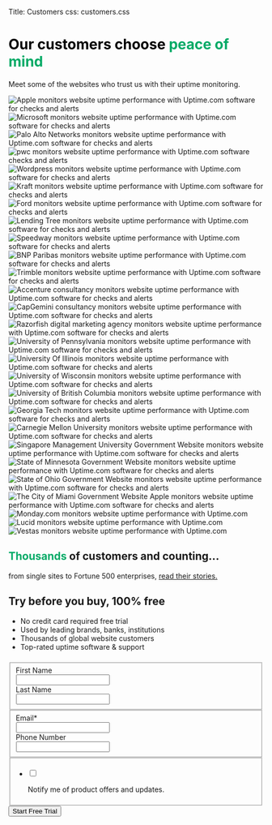 Title: Customers
css: customers.css

<div class="container-fluid body-container">
  <div class="row-fluid-wrapper">
    <div class="row-fluid">
      <div class="span12 widget-span widget-type-cell " style="" data-widget-type="cell" data-x="0" data-w="12">
        <div class="row-fluid-wrapper row-depth-1 row-number-1 dnd_area-row-0-vertical-alignment dnd-section dnd_area-row-0-padding">
          <div class="row-fluid ">
            <div class="span12 widget-span widget-type-cell cell_16310722971862-vertical-alignment dnd-column" style="" data-widget-type="cell" data-x="0" data-w="12">
              <div class="row-fluid-wrapper row-depth-1 row-number-2 dnd-row">
                <div class="row-fluid ">
                  <div class="span12 widget-span widget-type-custom_widget dnd-module" style="" data-widget-type="custom_widget" data-x="0" data-w="12">
                    <div id="hs_cos_wrapper_widget_1631094925519" class="hs_cos_wrapper hs_cos_wrapper_widget hs_cos_wrapper_type_module" style="" data-hs-cos-general-type="widget" data-hs-cos-type="module">
                      <div id="" class="atmc-content atmc-content-01 text-center   -mt-5">
                        <div class="atmc-intro fadeInBottom" data-sr-id="4" style="visibility: visible; opacity: 1; transform: matrix3d(1, 0, 0, 0, 0, 1, 0, 0, 0, 0, 1, 0, 0, 0, 0, 1); transition: opacity 0.5s cubic-bezier(0.5, 0, 0, 1) 0s, transform 0.5s cubic-bezier(0.5, 0, 0, 1) 0s;">
                          <h1 style="color: #000000;">Our customers choose <span style="color: #00aa66;">peace of mind</span></h1>
                          <p>Meet some of the websites who trust us with their uptime monitoring.</p>
                        </div>
                      </div>
                    </div>
                  </div>
                  <!--end widget-span -->
                </div>
                <!--end row-->
              </div>
              <!--end row-wrapper -->
            </div>
            <!--end widget-span -->
          </div>
          <!--end row-->
        </div>
        <!--end row-wrapper -->
        <div class="row-fluid-wrapper row-depth-1 row-number-3 dnd_area-row-1-padding dnd_area-row-1-vertical-alignment dnd-section">
          <div class="row-fluid ">
            <div class="span12 widget-span widget-type-cell cell_16317315348664-vertical-alignment dnd-column" style="" data-widget-type="cell" data-x="0" data-w="12">
              <div class="row-fluid-wrapper row-depth-1 row-number-4 dnd-row">
                <div class="row-fluid ">
                  <div class="span12 widget-span widget-type-custom_widget dnd-module" style="" data-widget-type="custom_widget" data-x="0" data-w="12">
                    <div id="hs_cos_wrapper_module_163173153486714" class="hs_cos_wrapper hs_cos_wrapper_widget hs_cos_wrapper_type_module" style="" data-hs-cos-general-type="widget" data-hs-cos-type="module">
                      <div id="" class="atmc-content atmc-content-01 text-center   -mt-5">
                      </div>
                    </div>
                  </div>
                  <!--end widget-span -->
                </div>
                <!--end row-->
              </div>
              <!--end row-wrapper -->
              <div class="row-fluid-wrapper row-depth-1 row-number-5 cell_16317315348664-row-1-vertical-alignment dnd-row">
                <div class="row-fluid ">
                  <div class="span4 widget-span widget-type-cell cell_1634669283370-vertical-alignment dnd-column" style="" data-widget-type="cell" data-x="0" data-w="4">
                    <div class="row-fluid-wrapper row-depth-1 row-number-6 dnd-row">
                      <div class="row-fluid ">
                        <div class="span12 widget-span widget-type-custom_widget dnd-module module_16345840378424-flexbox-positioning" style="" data-widget-type="custom_widget" data-x="0" data-w="12">
                          <div id="hs_cos_wrapper_module_16345840378424" class="hs_cos_wrapper hs_cos_wrapper_widget hs_cos_wrapper_type_module widget-type-linked_image" style="" data-hs-cos-general-type="widget" data-hs-cos-type="module">
                            <span id="hs_cos_wrapper_module_16345840378424_" class="hs_cos_wrapper hs_cos_wrapper_widget hs_cos_wrapper_type_linked_image" style="" data-hs-cos-general-type="widget" data-hs-cos-type="linked_image"><img src="{static}/images/Apple_trusts_Uptime.com_website_performance_monitoring.png" class="hs-image-widget " style="max-width: 100%; height: auto;" alt="Apple monitors website uptime performance with Uptime.com software for checks and alerts" title="Apple monitors website uptime performance with Uptime.com software for checks and alerts" loading="lazy"></span>
                          </div>
                        </div>
                        <!--end widget-span -->
                      </div>
                      <!--end row-->
                    </div>
                    <!--end row-wrapper -->
                  </div>
                  <!--end widget-span -->
                  <div class="span4 widget-span widget-type-cell cell_1634669301465-vertical-alignment dnd-column" style="" data-widget-type="cell" data-x="4" data-w="4">
                    <div class="row-fluid-wrapper row-depth-1 row-number-7 dnd-row">
                      <div class="row-fluid ">
                        <div class="span12 widget-span widget-type-custom_widget module_16345840574616-flexbox-positioning dnd-module" style="" data-widget-type="custom_widget" data-x="0" data-w="12">
                          <div id="hs_cos_wrapper_module_16345840574616" class="hs_cos_wrapper hs_cos_wrapper_widget hs_cos_wrapper_type_module widget-type-linked_image" style="" data-hs-cos-general-type="widget" data-hs-cos-type="module">
                            <span id="hs_cos_wrapper_module_16345840574616_" class="hs_cos_wrapper hs_cos_wrapper_widget hs_cos_wrapper_type_linked_image" style="" data-hs-cos-general-type="widget" data-hs-cos-type="linked_image"><img src="{static}/images/Microsoft_trusts_Uptime.com_website_performance_monitoring.png" class="hs-image-widget " style="max-width: 100%; height: auto;" alt="Microsoft monitors website uptime performance with Uptime.com software for checks and alerts" title="Microsoft monitors website uptime performance with Uptime.com software for checks and alerts" loading="lazy"></span>
                          </div>
                        </div>
                        <!--end widget-span -->
                      </div>
                      <!--end row-->
                    </div>
                    <!--end row-wrapper -->
                  </div>
                  <!--end widget-span -->
                  <div class="span4 widget-span widget-type-cell cell_1634669348704-vertical-alignment dnd-column" style="" data-widget-type="cell" data-x="8" data-w="4">
                    <div class="row-fluid-wrapper row-depth-1 row-number-8 dnd-row">
                      <div class="row-fluid ">
                        <div class="span12 widget-span widget-type-custom_widget dnd-module module_16345841117773-flexbox-positioning" style="" data-widget-type="custom_widget" data-x="0" data-w="12">
                          <div id="hs_cos_wrapper_module_16345841117773" class="hs_cos_wrapper hs_cos_wrapper_widget hs_cos_wrapper_type_module widget-type-linked_image" style="" data-hs-cos-general-type="widget" data-hs-cos-type="module">
                            <span id="hs_cos_wrapper_module_16345841117773_" class="hs_cos_wrapper hs_cos_wrapper_widget hs_cos_wrapper_type_linked_image" style="" data-hs-cos-general-type="widget" data-hs-cos-type="linked_image"><img src="{static}/images/Palo_Alto_Networks_trusts_Uptime.com_for_website_performance_monitoring.png" class="hs-image-widget " style="max-width: 100%; height: auto;" alt="Palo Alto Networks monitors website uptime performance with Uptime.com software for checks and alerts" title="Palo Alto Networks monitors website uptime performance with Uptime.com software for checks and alerts" loading="lazy"></span>
                          </div>
                        </div>
                        <!--end widget-span -->
                      </div>
                      <!--end row-->
                    </div>
                    <!--end row-wrapper -->
                  </div>
                  <!--end widget-span -->
                </div>
                <!--end row-->
              </div>
              <!--end row-wrapper -->
              <div class="row-fluid-wrapper row-depth-1 row-number-9 cell_16317315348664-row-2-vertical-alignment dnd-row">
                <div class="row-fluid ">
                  <div class="span4 widget-span widget-type-cell dnd-column cell_1634669383133-vertical-alignment" style="" data-widget-type="cell" data-x="0" data-w="4">
                    <div class="row-fluid-wrapper row-depth-1 row-number-10 dnd-row">
                      <div class="row-fluid ">
                        <div class="span12 widget-span widget-type-custom_widget module_1634584111777-flexbox-positioning dnd-module" style="" data-widget-type="custom_widget" data-x="0" data-w="12">
                          <div id="hs_cos_wrapper_module_1634584111777" class="hs_cos_wrapper hs_cos_wrapper_widget hs_cos_wrapper_type_module widget-type-linked_image" style="" data-hs-cos-general-type="widget" data-hs-cos-type="module">
                            <span id="hs_cos_wrapper_module_1634584111777_" class="hs_cos_wrapper hs_cos_wrapper_widget hs_cos_wrapper_type_linked_image" style="" data-hs-cos-general-type="widget" data-hs-cos-type="linked_image"><img src="{static}/images/pwc_monitors_website_uptime_performance_Uptime.com_software_checks_alerts.png" class="hs-image-widget " style="max-width: 100%; height: auto;" alt="pwc monitors website uptime performance with Uptime.com software checks and alerts" title="pwc monitors website uptime performance with Uptime.com software checks and alerts" loading="lazy"></span>
                          </div>
                        </div>
                        <!--end widget-span -->
                      </div>
                      <!--end row-->
                    </div>
                    <!--end row-wrapper -->
                  </div>
                  <!--end widget-span -->
                  <div class="span4 widget-span widget-type-cell cell_1634669357620-vertical-alignment dnd-column" style="" data-widget-type="cell" data-x="4" data-w="4">
                    <div class="row-fluid-wrapper row-depth-1 row-number-11 dnd-row">
                      <div class="row-fluid ">
                        <div class="span12 widget-span widget-type-custom_widget widget_1634583805406-flexbox-positioning dnd-module" style="" data-widget-type="custom_widget" data-x="0" data-w="12">
                          <div id="hs_cos_wrapper_widget_1634583805406" class="hs_cos_wrapper hs_cos_wrapper_widget hs_cos_wrapper_type_module widget-type-linked_image" style="" data-hs-cos-general-type="widget" data-hs-cos-type="module">
                            <span id="hs_cos_wrapper_widget_1634583805406_" class="hs_cos_wrapper hs_cos_wrapper_widget hs_cos_wrapper_type_linked_image" style="" data-hs-cos-general-type="widget" data-hs-cos-type="linked_image"><img src="{static}/images/Wordpress_trusts_Uptime.com_for_website_performance_monitoring.png" class="hs-image-widget " style="max-width: 100%; height: auto;" alt="Wordpress monitors website uptime performance with Uptime.com software for checks and alerts" title="Wordpress monitors website uptime performance with Uptime.com software for checks and alerts" loading="lazy"></span>
                          </div>
                        </div>
                        <!--end widget-span -->
                      </div>
                      <!--end row-->
                    </div>
                    <!--end row-wrapper -->
                  </div>
                  <!--end widget-span -->
                  <div class="span4 widget-span widget-type-cell dnd-column cell_1634669403707-vertical-alignment" style="" data-widget-type="cell" data-x="8" data-w="4">
                    <div class="row-fluid-wrapper row-depth-1 row-number-12 dnd-row">
                      <div class="row-fluid ">
                        <div class="span12 widget-span widget-type-custom_widget module_16345840574618-flexbox-positioning dnd-module" style="" data-widget-type="custom_widget" data-x="0" data-w="12">
                          <div id="hs_cos_wrapper_module_16345840574618" class="hs_cos_wrapper hs_cos_wrapper_widget hs_cos_wrapper_type_module widget-type-linked_image" style="" data-hs-cos-general-type="widget" data-hs-cos-type="module">
                            <span id="hs_cos_wrapper_module_16345840574618_" class="hs_cos_wrapper hs_cos_wrapper_widget hs_cos_wrapper_type_linked_image" style="" data-hs-cos-general-type="widget" data-hs-cos-type="linked_image"><img src="{static}/images/Kraft_trusts_Uptime.com_website_performance_monitoring.png" class="hs-image-widget " style="max-width: 100%; height: auto;" alt="Kraft monitors website uptime performance with Uptime.com software for checks and alerts" title="Kraft monitors website uptime performance with Uptime.com software for checks and alerts" loading="lazy"></span>
                          </div>
                        </div>
                        <!--end widget-span -->
                      </div>
                      <!--end row-->
                    </div>
                    <!--end row-wrapper -->
                  </div>
                  <!--end widget-span -->
                </div>
                <!--end row-->
              </div>
              <!--end row-wrapper -->
              <div class="row-fluid-wrapper row-depth-1 row-number-13 cell_16317315348664-row-3-vertical-alignment dnd-row">
                <div class="row-fluid ">
                  <div class="span4 widget-span widget-type-cell cell_1634669409921-vertical-alignment dnd-column" style="" data-widget-type="cell" data-x="0" data-w="4">
                    <div class="row-fluid-wrapper row-depth-1 row-number-14 dnd-row">
                      <div class="row-fluid ">
                        <div class="span12 widget-span widget-type-custom_widget module_16345840880848-flexbox-positioning dnd-module" style="" data-widget-type="custom_widget" data-x="0" data-w="12">
                          <div id="hs_cos_wrapper_module_16345840880848" class="hs_cos_wrapper hs_cos_wrapper_widget hs_cos_wrapper_type_module widget-type-linked_image" style="" data-hs-cos-general-type="widget" data-hs-cos-type="module">
                            <span id="hs_cos_wrapper_module_16345840880848_" class="hs_cos_wrapper hs_cos_wrapper_widget hs_cos_wrapper_type_linked_image" style="" data-hs-cos-general-type="widget" data-hs-cos-type="linked_image"><img src="{static}/images/Ford_trusts_Uptime.com_website_performance_monitoring.png" class="hs-image-widget " style="max-width: 100%; height: auto;" alt="Ford monitors website uptime performance with Uptime.com software for checks and alerts" title="Ford monitors website uptime performance with Uptime.com software for checks and alerts" loading="lazy"></span>
                          </div>
                        </div>
                        <!--end widget-span -->
                      </div>
                      <!--end row-->
                    </div>
                    <!--end row-wrapper -->
                  </div>
                  <!--end widget-span -->
                  <div class="span4 widget-span widget-type-cell cell_1634669406091-vertical-alignment dnd-column" style="" data-widget-type="cell" data-x="4" data-w="4">
                    <div class="row-fluid-wrapper row-depth-1 row-number-15 dnd-row">
                      <div class="row-fluid ">
                        <div class="span12 widget-span widget-type-custom_widget widget_1634583795706-flexbox-positioning dnd-module" style="" data-widget-type="custom_widget" data-x="0" data-w="12">
                          <div id="hs_cos_wrapper_widget_1634583795706" class="hs_cos_wrapper hs_cos_wrapper_widget hs_cos_wrapper_type_module widget-type-linked_image" style="" data-hs-cos-general-type="widget" data-hs-cos-type="module">
                            <span id="hs_cos_wrapper_widget_1634583795706_" class="hs_cos_wrapper hs_cos_wrapper_widget hs_cos_wrapper_type_linked_image" style="" data-hs-cos-general-type="widget" data-hs-cos-type="linked_image"><img src="{static}/images/Lending_Tree_trusts_Uptime.com_website_performance_monitoring.png" class="hs-image-widget " style="max-width: 100%; height: auto;" alt="Lending Tree monitors website uptime performance with Uptime.com software for checks and alerts" title="Lending Tree monitors website uptime performance with Uptime.com software for checks and alerts" loading="lazy"></span>
                          </div>
                        </div>
                        <!--end widget-span -->
                      </div>
                      <!--end row-->
                    </div>
                    <!--end row-wrapper -->
                  </div>
                  <!--end widget-span -->
                  <div class="span4 widget-span widget-type-cell cell_1634669443003-vertical-alignment dnd-column" style="" data-widget-type="cell" data-x="8" data-w="4">
                    <div class="row-fluid-wrapper row-depth-1 row-number-16 dnd-row">
                      <div class="row-fluid ">
                        <div class="span12 widget-span widget-type-custom_widget module_16345841163876-flexbox-positioning dnd-module" style="" data-widget-type="custom_widget" data-x="0" data-w="12">
                          <div id="hs_cos_wrapper_module_16345841163876" class="hs_cos_wrapper hs_cos_wrapper_widget hs_cos_wrapper_type_module widget-type-linked_image" style="" data-hs-cos-general-type="widget" data-hs-cos-type="module">
                            <span id="hs_cos_wrapper_module_16345841163876_" class="hs_cos_wrapper hs_cos_wrapper_widget hs_cos_wrapper_type_linked_image" style="" data-hs-cos-general-type="widget" data-hs-cos-type="linked_image"><img src="{static}/images/Speedway_trusts_Uptime.com_website_performance_monitoring.png" class="hs-image-widget " style="max-width: 100%; height: auto;" alt="Speedway monitors website uptime performance with Uptime.com software for checks and alerts" title="Speedway monitors website uptime performance with Uptime.com software for checks and alerts" loading="lazy"></span>
                          </div>
                        </div>
                        <!--end widget-span -->
                      </div>
                      <!--end row-->
                    </div>
                    <!--end row-wrapper -->
                  </div>
                  <!--end widget-span -->
                </div>
                <!--end row-->
              </div>
              <!--end row-wrapper -->
              <div class="row-fluid-wrapper row-depth-1 row-number-17 cell_16317315348664-row-4-vertical-alignment dnd-row">
                <div class="row-fluid ">
                  <div class="span4 widget-span widget-type-cell cell_1634669458001-vertical-alignment dnd-column" style="" data-widget-type="cell" data-x="0" data-w="4">
                    <div class="row-fluid-wrapper row-depth-1 row-number-18 dnd-row">
                      <div class="row-fluid ">
                        <div class="span12 widget-span widget-type-custom_widget module_163458408808410-flexbox-positioning dnd-module" style="" data-widget-type="custom_widget" data-x="0" data-w="12">
                          <div id="hs_cos_wrapper_module_163458408808410" class="hs_cos_wrapper hs_cos_wrapper_widget hs_cos_wrapper_type_module widget-type-linked_image" style="" data-hs-cos-general-type="widget" data-hs-cos-type="module">
                            <span id="hs_cos_wrapper_module_163458408808410_" class="hs_cos_wrapper hs_cos_wrapper_widget hs_cos_wrapper_type_linked_image" style="" data-hs-cos-general-type="widget" data-hs-cos-type="linked_image"><img src="{static}/images/BNP_trusts_Uptime.com_website_performance_monitoring.png" class="hs-image-widget " style="max-width: 100%; height: auto;" alt="BNP Paribas monitors website uptime performance with Uptime.com software for checks and alerts" title="BNP Paribas monitors website uptime performance with Uptime.com software for checks and alerts" loading="lazy"></span>
                          </div>
                        </div>
                        <!--end widget-span -->
                      </div>
                      <!--end row-->
                    </div>
                    <!--end row-wrapper -->
                  </div>
                  <!--end widget-span -->
                  <div class="span4 widget-span widget-type-cell dnd-column cell_1634669470841-vertical-alignment" style="" data-widget-type="cell" data-x="4" data-w="4">
                    <div class="row-fluid-wrapper row-depth-1 row-number-19 dnd-row">
                      <div class="row-fluid ">
                        <div class="span12 widget-span widget-type-custom_widget module_163458411638710-flexbox-positioning dnd-module" style="" data-widget-type="custom_widget" data-x="0" data-w="12">
                          <div id="hs_cos_wrapper_module_163458411638710" class="hs_cos_wrapper hs_cos_wrapper_widget hs_cos_wrapper_type_module widget-type-linked_image" style="" data-hs-cos-general-type="widget" data-hs-cos-type="module">
                            <span id="hs_cos_wrapper_module_163458411638710_" class="hs_cos_wrapper hs_cos_wrapper_widget hs_cos_wrapper_type_linked_image" style="" data-hs-cos-general-type="widget" data-hs-cos-type="linked_image"><img src="{static}/images/Trimble_trusts_Uptime.webp" class="hs-image-widget " style="max-width: 100%; height: auto;" alt="Trimble monitors website uptime performance with Uptime.com software for checks and alerts" title="Trimble monitors website uptime performance with Uptime.com software for checks and alerts" loading="lazy"></span>
                          </div>
                        </div>
                        <!--end widget-span -->
                      </div>
                      <!--end row-->
                    </div>
                    <!--end row-wrapper -->
                  </div>
                  <!--end widget-span -->
                  <div class="span4 widget-span widget-type-cell cell_1634669484578-vertical-alignment dnd-column" style="" data-widget-type="cell" data-x="8" data-w="4">
                    <div class="row-fluid-wrapper row-depth-1 row-number-20 dnd-row">
                      <div class="row-fluid ">
                        <div class="span12 widget-span widget-type-custom_widget dnd-module widget_1634583801488-flexbox-positioning" style="" data-widget-type="custom_widget" data-x="0" data-w="12">
                          <div id="hs_cos_wrapper_widget_1634583801488" class="hs_cos_wrapper hs_cos_wrapper_widget hs_cos_wrapper_type_module widget-type-linked_image" style="" data-hs-cos-general-type="widget" data-hs-cos-type="module">
                            <span id="hs_cos_wrapper_widget_1634583801488_" class="hs_cos_wrapper hs_cos_wrapper_widget hs_cos_wrapper_type_linked_image" style="" data-hs-cos-general-type="widget" data-hs-cos-type="linked_image"><img src="{static}/images/Accenture_trusts_Uptime.com_website_performance_monitoring.png" class="hs-image-widget " style="max-width: 100%; height: auto;" alt="Accenture consultancy monitors website uptime performance with Uptime.com software for checks and alerts" title="Accenture consultancy monitors website uptime performance with Uptime.com software for checks and alerts" loading="lazy"></span>
                          </div>
                        </div>
                        <!--end widget-span -->
                      </div>
                      <!--end row-->
                    </div>
                    <!--end row-wrapper -->
                  </div>
                  <!--end widget-span -->
                </div>
                <!--end row-->
              </div>
              <!--end row-wrapper -->
              <div class="row-fluid-wrapper row-depth-1 row-number-21 cell_16317315348664-row-5-vertical-alignment dnd-row">
                <div class="row-fluid ">
                  <div class="span4 widget-span widget-type-cell cell_1634669332421-vertical-alignment dnd-column" style="" data-widget-type="cell" data-x="0" data-w="4">
                    <div class="row-fluid-wrapper row-depth-1 row-number-22 dnd-row">
                      <div class="row-fluid ">
                        <div class="span12 widget-span widget-type-custom_widget module_163458405746110-flexbox-positioning dnd-module" style="" data-widget-type="custom_widget" data-x="0" data-w="12">
                          <div id="hs_cos_wrapper_module_163458405746110" class="hs_cos_wrapper hs_cos_wrapper_widget hs_cos_wrapper_type_module widget-type-linked_image" style="" data-hs-cos-general-type="widget" data-hs-cos-type="module">
                            <span id="hs_cos_wrapper_module_163458405746110_" class="hs_cos_wrapper hs_cos_wrapper_widget hs_cos_wrapper_type_linked_image" style="" data-hs-cos-general-type="widget" data-hs-cos-type="linked_image"><img src="{static}/images/CapGemini_trusts_Uptime.com_website_performance_monitoring.png" class="hs-image-widget " style="max-width: 100%; height: auto;" alt="CapGemini consultancy monitors website uptime performance with Uptime.com software for checks and alerts" title="CapGemini consultancy monitors website uptime performance with Uptime.com software for checks and alerts" loading="lazy"></span>
                          </div>
                        </div>
                        <!--end widget-span -->
                      </div>
                      <!--end row-->
                    </div>
                    <!--end row-wrapper -->
                  </div>
                  <!--end widget-span -->
                  <div class="span4 widget-span widget-type-cell cell_1634669497194-vertical-alignment dnd-column" style="" data-widget-type="cell" data-x="4" data-w="4">
                    <div class="row-fluid-wrapper row-depth-1 row-number-23 dnd-row">
                      <div class="row-fluid ">
                        <div class="span12 widget-span widget-type-custom_widget module_16345841117775-flexbox-positioning dnd-module" style="" data-widget-type="custom_widget" data-x="0" data-w="12">
                          <div id="hs_cos_wrapper_module_16345841117775" class="hs_cos_wrapper hs_cos_wrapper_widget hs_cos_wrapper_type_module widget-type-linked_image" style="" data-hs-cos-general-type="widget" data-hs-cos-type="module">
                            <span id="hs_cos_wrapper_module_16345841117775_" class="hs_cos_wrapper hs_cos_wrapper_widget hs_cos_wrapper_type_linked_image" style="" data-hs-cos-general-type="widget" data-hs-cos-type="linked_image"><img src="{static}/images/Razorfish_trusts_Uptime.com_website_performance_monitoring.png" class="hs-image-widget " style="max-width: 100%; height: auto;" alt="Razorfish digital marketing agency monitors website uptime performance with Uptime.com software for checks and alerts" title="Razorfish digital marketing agency monitors website uptime performance with Uptime.com software for checks and alerts" loading="lazy"></span>
                          </div>
                        </div>
                        <!--end widget-span -->
                      </div>
                      <!--end row-->
                    </div>
                    <!--end row-wrapper -->
                  </div>
                  <!--end widget-span -->
                  <div class="span4 widget-span widget-type-cell cell_1634669506660-vertical-alignment dnd-column" style="" data-widget-type="cell" data-x="8" data-w="4">
                    <div class="row-fluid-wrapper row-depth-1 row-number-24 dnd-row">
                      <div class="row-fluid ">
                        <div class="span12 widget-span widget-type-custom_widget module_16345840378422-flexbox-positioning dnd-module" style="" data-widget-type="custom_widget" data-x="0" data-w="12">
                          <div id="hs_cos_wrapper_module_16345840378422" class="hs_cos_wrapper hs_cos_wrapper_widget hs_cos_wrapper_type_module widget-type-linked_image" style="" data-hs-cos-general-type="widget" data-hs-cos-type="module">
                            <span id="hs_cos_wrapper_module_16345840378422_" class="hs_cos_wrapper hs_cos_wrapper_widget hs_cos_wrapper_type_linked_image" style="" data-hs-cos-general-type="widget" data-hs-cos-type="linked_image"><img src="{static}/images/University_of_Pennsylvania_trusts_Uptime.com_website_performance_monitoring.png" class="hs-image-widget " style="max-width: 100%; height: auto;" alt="University of Pennsylvania monitors website uptime performance with Uptime.com software for checks and alerts" title="University of Pennsylvania monitors website uptime performance with Uptime.com software for checks and alerts" loading="lazy"></span>
                          </div>
                        </div>
                        <!--end widget-span -->
                      </div>
                      <!--end row-->
                    </div>
                    <!--end row-wrapper -->
                  </div>
                  <!--end widget-span -->
                </div>
                <!--end row-->
              </div>
              <!--end row-wrapper -->
              <div class="row-fluid-wrapper row-depth-1 row-number-25 cell_16317315348664-row-6-vertical-alignment dnd-row">
                <div class="row-fluid ">
                  <div class="span4 widget-span widget-type-cell cell_1644613924566-vertical-alignment dnd-column" style="" data-widget-type="cell" data-x="0" data-w="4">
                    <div class="row-fluid-wrapper row-depth-1 row-number-26 dnd-row">
                      <div class="row-fluid ">
                        <div class="span12 widget-span widget-type-custom_widget module_1644613924567-flexbox-positioning dnd-module" style="" data-widget-type="custom_widget" data-x="0" data-w="12">
                          <div id="hs_cos_wrapper_module_1644613924567" class="hs_cos_wrapper hs_cos_wrapper_widget hs_cos_wrapper_type_module widget-type-linked_image" style="" data-hs-cos-general-type="widget" data-hs-cos-type="module">
                            <span id="hs_cos_wrapper_module_1644613924567_" class="hs_cos_wrapper hs_cos_wrapper_widget hs_cos_wrapper_type_linked_image" style="" data-hs-cos-general-type="widget" data-hs-cos-type="linked_image"><img src="{static}/images/University_Of_Illinois_trusts_Uptime.com_website_performance_monitoring.png" class="hs-image-widget " style="max-width: 100%; height: auto;" alt="University Of Illinois monitors website uptime performance with Uptime.com software for checks and alerts" title="University Of Illinois monitors website uptime performance with Uptime.com software for checks and alerts" loading="lazy"></span>
                          </div>
                        </div>
                        <!--end widget-span -->
                      </div>
                      <!--end row-->
                    </div>
                    <!--end row-wrapper -->
                  </div>
                  <!--end widget-span -->
                  <div class="span4 widget-span widget-type-cell cell_16345841163873-vertical-alignment dnd-column" style="" data-widget-type="cell" data-x="4" data-w="4">
                    <div class="row-fluid-wrapper row-depth-1 row-number-27 dnd-row">
                      <div class="row-fluid ">
                        <div class="span12 widget-span widget-type-custom_widget module_16345841163878-flexbox-positioning dnd-module" style="" data-widget-type="custom_widget" data-x="0" data-w="12">
                          <div id="hs_cos_wrapper_module_16345841163878" class="hs_cos_wrapper hs_cos_wrapper_widget hs_cos_wrapper_type_module widget-type-linked_image" style="" data-hs-cos-general-type="widget" data-hs-cos-type="module">
                            <span id="hs_cos_wrapper_module_16345841163878_" class="hs_cos_wrapper hs_cos_wrapper_widget hs_cos_wrapper_type_linked_image" style="" data-hs-cos-general-type="widget" data-hs-cos-type="linked_image"><img src="{static}/images/University_of_Wisconsin-Madison_trusts_Uptime.com_website_performance_monitoring.png" class="hs-image-widget " style="max-width: 100%; height: auto;" alt="University of Wisconsin monitors website uptime performance with Uptime.com software for checks and alerts" title="University of Wisconsin monitors website uptime performance with Uptime.com software for checks and alerts" loading="lazy"></span>
                          </div>
                        </div>
                        <!--end widget-span -->
                      </div>
                      <!--end row-->
                    </div>
                    <!--end row-wrapper -->
                  </div>
                  <!--end widget-span -->
                  <div class="span4 widget-span widget-type-cell cell_1634669508985-vertical-alignment dnd-column" style="" data-widget-type="cell" data-x="8" data-w="4">
                    <div class="row-fluid-wrapper row-depth-1 row-number-28 dnd-row">
                      <div class="row-fluid ">
                        <div class="span12 widget-span widget-type-custom_widget module_16345840880846-flexbox-positioning dnd-module" style="" data-widget-type="custom_widget" data-x="0" data-w="12">
                          <div id="hs_cos_wrapper_module_16345840880846" class="hs_cos_wrapper hs_cos_wrapper_widget hs_cos_wrapper_type_module widget-type-linked_image" style="" data-hs-cos-general-type="widget" data-hs-cos-type="module">
                            <span id="hs_cos_wrapper_module_16345840880846_" class="hs_cos_wrapper hs_cos_wrapper_widget hs_cos_wrapper_type_linked_image" style="" data-hs-cos-general-type="widget" data-hs-cos-type="linked_image"><img src="{static}/images/University_of_British_Columbia_trusts_Uptime.com_website_performance_monitoring.png" class="hs-image-widget " style="max-width: 100%; height: auto;" alt="University of British Columbia monitors website uptime performance with Uptime.com software for checks and alerts" title="University of British Columbia monitors website uptime performance with Uptime.com software for checks and alerts" loading="lazy"></span>
                          </div>
                        </div>
                        <!--end widget-span -->
                      </div>
                      <!--end row-->
                    </div>
                    <!--end row-wrapper -->
                  </div>
                  <!--end widget-span -->
                </div>
                <!--end row-->
              </div>
              <!--end row-wrapper -->
              <div class="row-fluid-wrapper row-depth-1 row-number-29 dnd-row">
                <div class="row-fluid ">
                  <div class="span4 widget-span widget-type-cell dnd-column" style="" data-widget-type="cell" data-x="0" data-w="4">
                    <div class="row-fluid-wrapper row-depth-1 row-number-30 dnd-row">
                      <div class="row-fluid ">
                        <div class="span12 widget-span widget-type-custom_widget dnd-module module_16345840378416-flexbox-positioning" style="" data-widget-type="custom_widget" data-x="0" data-w="12">
                          <div id="hs_cos_wrapper_module_16345840378416" class="hs_cos_wrapper hs_cos_wrapper_widget hs_cos_wrapper_type_module widget-type-linked_image" style="" data-hs-cos-general-type="widget" data-hs-cos-type="module">
                            <span id="hs_cos_wrapper_module_16345840378416_" class="hs_cos_wrapper hs_cos_wrapper_widget hs_cos_wrapper_type_linked_image" style="" data-hs-cos-general-type="widget" data-hs-cos-type="linked_image"><img src="{static}/images/Georgia_Tech_trusts_Uptime.com_website_performance_monitoring.png" class="hs-image-widget " style="max-width: 100%; height: auto;" alt="Georgia Tech monitors website uptime performance with Uptime.com software for checks and alerts" title="Georgia Tech monitors website uptime performance with Uptime.com software for checks and alerts" loading="lazy"></span>
                          </div>
                        </div>
                        <!--end widget-span -->
                      </div>
                      <!--end row-->
                    </div>
                    <!--end row-wrapper -->
                  </div>
                  <!--end widget-span -->
                  <div class="span4 widget-span widget-type-cell dnd-column" style="" data-widget-type="cell" data-x="4" data-w="4">
                    <div class="row-fluid-wrapper row-depth-1 row-number-31 dnd-row">
                      <div class="row-fluid ">
                        <div class="span12 widget-span widget-type-custom_widget module_1644616324643-flexbox-positioning dnd-module" style="" data-widget-type="custom_widget" data-x="0" data-w="12">
                          <div id="hs_cos_wrapper_module_1644616324643" class="hs_cos_wrapper hs_cos_wrapper_widget hs_cos_wrapper_type_module widget-type-linked_image" style="" data-hs-cos-general-type="widget" data-hs-cos-type="module">
                            <span id="hs_cos_wrapper_module_1644616324643_" class="hs_cos_wrapper hs_cos_wrapper_widget hs_cos_wrapper_type_linked_image" style="" data-hs-cos-general-type="widget" data-hs-cos-type="linked_image"><img src="{static}/images/Carnegie_Mellon_University_trusts_Uptime.com_for_website_performance_monitoring.png" class="hs-image-widget " style="max-width: 100%; height: auto;" alt="Carnegie Mellon University monitors website uptime performance with Uptime.com software for checks and alerts" title="Carnegie Mellon University monitors website uptime performance with Uptime.com software for checks and alerts" loading="lazy"></span>
                          </div>
                        </div>
                        <!--end widget-span -->
                      </div>
                      <!--end row-->
                    </div>
                    <!--end row-wrapper -->
                  </div>
                  <!--end widget-span -->
                  <div class="span4 widget-span widget-type-cell dnd-column" style="" data-widget-type="cell" data-x="8" data-w="4">
                    <div class="row-fluid-wrapper row-depth-1 row-number-32 dnd-row">
                      <div class="row-fluid ">
                        <div class="span12 widget-span widget-type-custom_widget module_1644616328930-flexbox-positioning dnd-module" style="" data-widget-type="custom_widget" data-x="0" data-w="12">
                          <div id="hs_cos_wrapper_module_1644616328930" class="hs_cos_wrapper hs_cos_wrapper_widget hs_cos_wrapper_type_module widget-type-linked_image" style="" data-hs-cos-general-type="widget" data-hs-cos-type="module">
                            <span id="hs_cos_wrapper_module_1644616328930_" class="hs_cos_wrapper hs_cos_wrapper_widget hs_cos_wrapper_type_linked_image" style="" data-hs-cos-general-type="widget" data-hs-cos-type="linked_image"><img src="{static}/images/Singapore_Management_University_trusts_Uptime.com_website_performance_monitoring.png" class="hs-image-widget " style="max-width: 100%; height: auto;" alt="Singapore Management University Government Website monitors website uptime performance with Uptime.com software for checks and alerts" title="Singapore Management University Government Website monitors website uptime performance with Uptime.com software for checks and alerts" loading="lazy"></span>
                          </div>
                        </div>
                        <!--end widget-span -->
                      </div>
                      <!--end row-->
                    </div>
                    <!--end row-wrapper -->
                  </div>
                  <!--end widget-span -->
                </div>
                <!--end row-->
              </div>
              <!--end row-wrapper -->
              <div class="row-fluid-wrapper row-depth-1 row-number-33 dnd-row">
                <div class="row-fluid ">
                  <div class="span4 widget-span widget-type-cell dnd-column" style="" data-widget-type="cell" data-x="0" data-w="4">
                    <div class="row-fluid-wrapper row-depth-1 row-number-34 dnd-row">
                      <div class="row-fluid ">
                        <div class="span12 widget-span widget-type-custom_widget module_1644613932524-flexbox-positioning dnd-module" style="" data-widget-type="custom_widget" data-x="0" data-w="12">
                          <div id="hs_cos_wrapper_module_1644613932524" class="hs_cos_wrapper hs_cos_wrapper_widget hs_cos_wrapper_type_module widget-type-linked_image" style="" data-hs-cos-general-type="widget" data-hs-cos-type="module">
                            <span id="hs_cos_wrapper_module_1644613932524_" class="hs_cos_wrapper hs_cos_wrapper_widget hs_cos_wrapper_type_linked_image" style="" data-hs-cos-general-type="widget" data-hs-cos-type="linked_image"><img src="{static}/images/State_Minnesota_trusts_Uptime.com_website_performance_monitoring.png" class="hs-image-widget " style="max-width: 100%; height: auto;" alt="State of Minnesota Government Website monitors website uptime performance with Uptime.com software for checks and alerts" title="State of Minnesota Government Website monitors website uptime performance with Uptime.com software for checks and alerts" loading="lazy"></span>
                          </div>
                        </div>
                        <!--end widget-span -->
                      </div>
                      <!--end row-->
                    </div>
                    <!--end row-wrapper -->
                  </div>
                  <!--end widget-span -->
                  <div class="span4 widget-span widget-type-cell dnd-column" style="" data-widget-type="cell" data-x="4" data-w="4">
                    <div class="row-fluid-wrapper row-depth-1 row-number-35 dnd-row">
                      <div class="row-fluid ">
                        <div class="span12 widget-span widget-type-custom_widget module_1644613934274-flexbox-positioning dnd-module" style="" data-widget-type="custom_widget" data-x="0" data-w="12">
                          <div id="hs_cos_wrapper_module_1644613934274" class="hs_cos_wrapper hs_cos_wrapper_widget hs_cos_wrapper_type_module widget-type-linked_image" style="" data-hs-cos-general-type="widget" data-hs-cos-type="module">
                            <span id="hs_cos_wrapper_module_1644613934274_" class="hs_cos_wrapper hs_cos_wrapper_widget hs_cos_wrapper_type_linked_image" style="" data-hs-cos-general-type="widget" data-hs-cos-type="linked_image"><img src="{static}/images/State_of_Ohio_trusts_Uptime.com_for_website_performance_monitoring.png" class="hs-image-widget " style="max-width: 100%; height: auto;" alt="State of Ohio Government Website monitors website uptime performance with Uptime.com software for checks and alerts" title="State of Ohio Government Website monitors website uptime performance with Uptime.com software for checks and alerts" loading="lazy"></span>
                          </div>
                        </div>
                        <!--end widget-span -->
                      </div>
                      <!--end row-->
                    </div>
                    <!--end row-wrapper -->
                  </div>
                  <!--end widget-span -->
                  <div class="span4 widget-span widget-type-cell dnd-column" style="" data-widget-type="cell" data-x="8" data-w="4">
                    <div class="row-fluid-wrapper row-depth-1 row-number-36 dnd-row">
                      <div class="row-fluid ">
                        <div class="span12 widget-span widget-type-custom_widget module_1644614006993-flexbox-positioning dnd-module" style="" data-widget-type="custom_widget" data-x="0" data-w="12">
                          <div id="hs_cos_wrapper_module_1644614006993" class="hs_cos_wrapper hs_cos_wrapper_widget hs_cos_wrapper_type_module widget-type-linked_image" style="" data-hs-cos-general-type="widget" data-hs-cos-type="module">
                            <span id="hs_cos_wrapper_module_1644614006993_" class="hs_cos_wrapper hs_cos_wrapper_widget hs_cos_wrapper_type_linked_image" style="" data-hs-cos-general-type="widget" data-hs-cos-type="linked_image"><img src="{static}/images/The_City_of_Miami_trusts_Uptime.com_for_website_performance_monitoring.png" class="hs-image-widget " style="max-width: 100%; height: auto;" alt="The City of Miami Government Website Apple monitors website uptime performance with Uptime.com software for checks and alerts" title="The City of Miami Government Website Apple monitors website uptime performance with Uptime.com software for checks and alerts" loading="lazy"></span>
                          </div>
                        </div>
                        <!--end widget-span -->
                      </div>
                      <!--end row-->
                    </div>
                    <!--end row-wrapper -->
                  </div>
                  <!--end widget-span -->
                </div>
                <!--end row-->
              </div>
              <!--end row-wrapper -->
              <div class="row-fluid-wrapper row-depth-1 row-number-37 dnd-row">
                <div class="row-fluid ">
                  <div class="span4 widget-span widget-type-custom_widget dnd-module module_1649187436983-flexbox-positioning" style="" data-widget-type="custom_widget" data-x="0" data-w="4">
                    <div id="hs_cos_wrapper_module_1649187436983" class="hs_cos_wrapper hs_cos_wrapper_widget hs_cos_wrapper_type_module widget-type-linked_image" style="" data-hs-cos-general-type="widget" data-hs-cos-type="module">
                      <span id="hs_cos_wrapper_module_1649187436983_" class="hs_cos_wrapper hs_cos_wrapper_widget hs_cos_wrapper_type_linked_image" style="" data-hs-cos-general-type="widget" data-hs-cos-type="linked_image"><img src="{static}/images/Monday.com_monitors_website_uptime_performance_with_Uptime.com.png" class="hs-image-widget " style="max-width: 100%; height: auto;" alt="Monday.com monitors website uptime performance with Uptime.com" title="Monday.com monitors website uptime performance with Uptime.com" loading="lazy"></span>
                    </div>
                  </div>
                  <!--end widget-span -->
                  <div class="span4 widget-span widget-type-custom_widget module_1649187446645-flexbox-positioning dnd-module" style="" data-widget-type="custom_widget" data-x="4" data-w="4">
                    <div id="hs_cos_wrapper_module_1649187446645" class="hs_cos_wrapper hs_cos_wrapper_widget hs_cos_wrapper_type_module widget-type-linked_image" style="" data-hs-cos-general-type="widget" data-hs-cos-type="module">
                      <span id="hs_cos_wrapper_module_1649187446645_" class="hs_cos_wrapper hs_cos_wrapper_widget hs_cos_wrapper_type_linked_image" style="" data-hs-cos-general-type="widget" data-hs-cos-type="linked_image"><img src="{static}/images/Lucid_monitors_website_uptime_performance_with_Uptime.com.png" class="hs-image-widget " style="max-width: 100%; height: auto;" alt="Lucid monitors website uptime performance with Uptime.com" title="Lucid monitors website uptime performance with Uptime.com" loading="lazy"></span>
                    </div>
                  </div>
                  <!--end widget-span -->
                  <div class="span4 widget-span widget-type-custom_widget dnd-module module_1649187448484-flexbox-positioning" style="" data-widget-type="custom_widget" data-x="8" data-w="4">
                    <div id="hs_cos_wrapper_module_1649187448484" class="hs_cos_wrapper hs_cos_wrapper_widget hs_cos_wrapper_type_module widget-type-linked_image" style="" data-hs-cos-general-type="widget" data-hs-cos-type="module">
                      <span id="hs_cos_wrapper_module_1649187448484_" class="hs_cos_wrapper hs_cos_wrapper_widget hs_cos_wrapper_type_linked_image" style="" data-hs-cos-general-type="widget" data-hs-cos-type="linked_image"><img src="{static}/images/Vestas_monitors_website_uptime_performance_with_Uptime.com.png" class="hs-image-widget " style="max-width: 100%; height: auto;" alt="Vestas monitors website uptime performance with Uptime.com" title="Vestas monitors website uptime performance with Uptime.com" loading="lazy"></span>
                    </div>
                  </div>
                  <!--end widget-span -->
                </div>
                <!--end row-->
              </div>
              <!--end row-wrapper -->
              <div class="row-fluid-wrapper row-depth-1 row-number-38 dnd-row">
                <div class="row-fluid ">
                  <div class="span12 widget-span widget-type-custom_widget dnd-module" style="" data-widget-type="custom_widget" data-x="0" data-w="12">
                    <div id="hs_cos_wrapper_module_163173153486716" class="hs_cos_wrapper hs_cos_wrapper_widget hs_cos_wrapper_type_module" style="" data-hs-cos-general-type="widget" data-hs-cos-type="module">
                      <div id="" class="atmc-content-01 text-left  ">
                      </div>
                    </div>
                  </div>
                  <!--end widget-span -->
                </div>
                <!--end row-->
              </div>
              <!--end row-wrapper -->
            </div>
            <!--end widget-span -->
          </div>
          <!--end row-->
        </div>
        <!--end row-wrapper -->
        <div class="row-fluid-wrapper row-depth-1 row-number-39 dnd_area-row-2-padding dnd_area-row-2-background-color dnd-section">
          <div class="row-fluid ">
            <div class="span12 widget-span widget-type-cell dnd-column" style="" data-widget-type="cell" data-x="0" data-w="12">
              <div class="row-fluid-wrapper row-depth-1 row-number-40 dnd-row">
                <div class="row-fluid ">
                  <div class="span12 widget-span widget-type-custom_widget dnd-module" style="" data-widget-type="custom_widget" data-x="0" data-w="12">
                    <div id="hs_cos_wrapper_module_16343249944004" class="hs_cos_wrapper hs_cos_wrapper_widget hs_cos_wrapper_type_module" style="" data-hs-cos-general-type="widget" data-hs-cos-type="module">
                      <div id="" class="atmc-content atmc-content-01 text-center   ">
                        <div class="atmc-intro fadeInBottom" data-sr-id="6" style="visibility: visible; opacity: 1; transform: matrix3d(1, 0, 0, 0, 0, 1, 0, 0, 0, 0, 1, 0, 0, 0, 0, 1); transition: opacity 0.5s cubic-bezier(0.5, 0, 0, 1) 0s, transform 0.5s cubic-bezier(0.5, 0, 0, 1) 0s;">
                          <h2><span style="color: #00aa66;">Thousands</span> of customers and counting...</h2>
                          <p>from single sites to Fortune 500 enterprises, <a href="/go/success-stories?hsLang=en" rel="noopener">read their stories.</a></p>
                        </div>
                      </div>
                    </div>
                  </div>
                  <!--end widget-span -->
                </div>
                <!--end row-->
              </div>
              <!--end row-wrapper -->
              <div class="row-fluid-wrapper row-depth-1 row-number-41 dnd-row">
                <div class="row-fluid ">
                  <div class="span12 widget-span widget-type-custom_widget dnd-module" style="" data-widget-type="custom_widget" data-x="0" data-w="12">
                    <div id="hs_cos_wrapper_module_16343249944005" class="hs_cos_wrapper hs_cos_wrapper_widget hs_cos_wrapper_type_module" style="" data-hs-cos-general-type="widget" data-hs-cos-type="module">
                      <div id="" class="atmc-divider-01 atmc-divider-01-solid border-b-3 border-primary fadeInBottom w-20 text-center m-auto -mt-4" data-sr-id="7" style="visibility: visible; opacity: 1; transform: matrix3d(1, 0, 0, 0, 0, 1, 0, 0, 0, 0, 1, 0, 0, 0, 0, 1); transition: opacity 0.5s cubic-bezier(0.5, 0, 0, 1) 0s, transform 0.5s cubic-bezier(0.5, 0, 0, 1) 0s;"></div>
                    </div>
                  </div>
                  <!--end widget-span -->
                </div>
                <!--end row-->
              </div>
              <!--end row-wrapper -->
            </div>
            <!--end widget-span -->
          </div>
          <!--end row-->
        </div>
        <!--end row-wrapper -->
        <div class="row-fluid-wrapper row-depth-1 row-number-42 dnd-section dnd_area-row-3-padding dnd_area-row-3-vertical-alignment">
          <div class="row-fluid ">
            <div class="span6 widget-span widget-type-cell cell_16343248437434-vertical-alignment cell_16343248437434-padding dnd-column" style="" data-widget-type="cell" data-x="0" data-w="6">
              <div class="row-fluid-wrapper row-depth-1 row-number-43 dnd-row">
                <div class="row-fluid ">
                  <div class="span12 widget-span widget-type-custom_widget dnd-module" style="" data-widget-type="custom_widget" data-x="0" data-w="12">
                    <div id="hs_cos_wrapper_module_16343248437439" class="hs_cos_wrapper hs_cos_wrapper_widget hs_cos_wrapper_type_module" style="" data-hs-cos-general-type="widget" data-hs-cos-type="module">
                      <div id="" class="atmc-content atmc-content-01 text-left   -mb-8">
                        <div class="atmc-intro fadeInBottom" data-sr-id="8" style="visibility: visible; opacity: 1; transform: matrix3d(1, 0, 0, 0, 0, 1, 0, 0, 0, 0, 1, 0, 0, 0, 0, 1); transition: opacity 0.5s cubic-bezier(0.5, 0, 0, 1) 0s, transform 0.5s cubic-bezier(0.5, 0, 0, 1) 0s;">
                          <h2>Try before you buy, 100% free</h2>
                        </div>
                      </div>
                    </div>
                  </div>
                  <!--end widget-span -->
                </div>
                <!--end row-->
              </div>
              <!--end row-wrapper -->
              <div class="row-fluid-wrapper row-depth-1 row-number-44 dnd-row">
                <div class="row-fluid ">
                  <div class="span12 widget-span widget-type-custom_widget dnd-module" style="" data-widget-type="custom_widget" data-x="0" data-w="12">
                    <div id="hs_cos_wrapper_module_1634324843744" class="hs_cos_wrapper hs_cos_wrapper_widget hs_cos_wrapper_type_module" style="" data-hs-cos-general-type="widget" data-hs-cos-type="module">
                      <div id="" class="atmc-content-01 text-left  ">
                        <div class="atmc-intro fadeInBottom" data-sr-id="9" style="visibility: visible; opacity: 1; transform: matrix3d(1, 0, 0, 0, 0, 1, 0, 0, 0, 0, 1, 0, 0, 0, 0, 1); transition: opacity 0.5s cubic-bezier(0.5, 0, 0, 1) 0s, transform 0.5s cubic-bezier(0.5, 0, 0, 1) 0s;">
                          <ul>
                            <li>No credit card required free trial</li>
                            <li>Used by leading brands, banks, institutions</li>
                            <li>Thousands of global website customers</li>
                            <li>Top-rated uptime software &amp; support</li>
                          </ul>
                        </div>
                      </div>
                    </div>
                  </div>
                  <!--end widget-span -->
                </div>
                <!--end row-->
              </div>
              <!--end row-wrapper -->
              <div class="row-fluid-wrapper row-depth-1 row-number-45 dnd-row">
                <div class="row-fluid ">
                  <div class="span12 widget-span widget-type-custom_widget dnd-module" style="" data-widget-type="custom_widget" data-x="0" data-w="12">
                    <div id="hs_cos_wrapper_module_16343248437442" class="hs_cos_wrapper hs_cos_wrapper_widget hs_cos_wrapper_type_module" style="" data-hs-cos-general-type="widget" data-hs-cos-type="module">
                      <div id="" class="atmc-divider-01 atmc-divider-01-solid border-b-3 border-primary fadeInBottom w-20" data-sr-id="10" style="visibility: visible; opacity: 1; transform: matrix3d(1, 0, 0, 0, 0, 1, 0, 0, 0, 0, 1, 0, 0, 0, 0, 1); transition: opacity 0.5s cubic-bezier(0.5, 0, 0, 1) 0s, transform 0.5s cubic-bezier(0.5, 0, 0, 1) 0s;"></div>
                    </div>
                  </div>
                  <!--end widget-span -->
                </div>
                <!--end row-->
              </div>
              <!--end row-wrapper -->
            </div>
            <!--end widget-span -->
            <div class="span6 widget-span widget-type-cell cell_16343248437435-vertical-alignment dnd-column" style="" data-widget-type="cell" data-x="6" data-w="6">
              <div class="row-fluid-wrapper row-depth-1 row-number-46 dnd-row">
                <div class="row-fluid ">
                  <div class="span12 widget-span widget-type-custom_widget dnd-module" style="" data-widget-type="custom_widget" data-x="0" data-w="12">
                    <div id="hs_cos_wrapper_module_16343248437444" class="hs_cos_wrapper hs_cos_wrapper_widget hs_cos_wrapper_type_module" style="" data-hs-cos-general-type="widget" data-hs-cos-type="module">
                      <div id="" class="atmc-form-01  text-left  module_16343248437444 ">
                        <div class=" fadeInBottom" data-sr-id="11" style="visibility: visible; opacity: 1; transform: matrix3d(1, 0, 0, 0, 0, 1, 0, 0, 0, 0, 1, 0, 0, 0, 0, 1); transition: opacity 0.5s cubic-bezier(0.5, 0, 0, 1) 0s, transform 0.5s cubic-bezier(0.5, 0, 0, 1) 0s;">
                          <span id="hs_cos_wrapper_module_16343248437444_" class="hs_cos_wrapper hs_cos_wrapper_widget hs_cos_wrapper_type_form" style="" data-hs-cos-general-type="widget" data-hs-cos-type="form">
                            <h3 id="hs_cos_wrapper_form_46858142_title" class="hs_cos_wrapper form-title" data-hs-cos-general-type="widget_field" data-hs-cos-type="text"></h3>
                            <div id="hs_form_target_form_46858142">
                              <form novalidate="" accept-charset="UTF-8" action="https://forms.hsforms.com/submissions/v3/public/submit/formsnext/multipart/5040532/5b9d60b3-043b-4ff5-b5c1-ea231176e8ed" enctype="multipart/form-data" id="hsForm_5b9d60b3-043b-4ff5-b5c1-ea231176e8ed_709" method="POST" class="hs-form stacked hs-custom-form hs-form-private hsForm_5b9d60b3-043b-4ff5-b5c1-ea231176e8ed hs-form-5b9d60b3-043b-4ff5-b5c1-ea231176e8ed hs-form-5b9d60b3-043b-4ff5-b5c1-ea231176e8ed_af281755-1e88-4182-b1e3-86c14c37e60b" data-form-id="5b9d60b3-043b-4ff5-b5c1-ea231176e8ed" data-portal-id="5040532" target="target_iframe_5b9d60b3-043b-4ff5-b5c1-ea231176e8ed_709" data-reactid=".hbspt-forms-0">
                                <fieldset class="form-columns-2" data-reactid=".hbspt-forms-0.1:$0">
                                  <div class="hs_firstname hs-firstname hs-fieldtype-text field hs-form-field" data-reactid=".hbspt-forms-0.1:$0.1:$firstname">
                                    <label id="label-firstname-5b9d60b3-043b-4ff5-b5c1-ea231176e8ed_709" class="" placeholder="Enter your First Name" for="firstname-5b9d60b3-043b-4ff5-b5c1-ea231176e8ed_709" data-reactid=".hbspt-forms-0.1:$0.1:$firstname.0"><span data-reactid=".hbspt-forms-0.1:$0.1:$firstname.0.0">First Name</span></label>
                                    <legend class="hs-field-desc" style="display:none;" data-reactid=".hbspt-forms-0.1:$0.1:$firstname.1"></legend>
                                    <div class="input" data-reactid=".hbspt-forms-0.1:$0.1:$firstname.$firstname"><input id="firstname-5b9d60b3-043b-4ff5-b5c1-ea231176e8ed_709" class="hs-input" type="text" name="firstname" value="" placeholder="" autocomplete="given-name" data-reactid=".hbspt-forms-0.1:$0.1:$firstname.$firstname.0" inputmode="text"></div>
                                  </div>
                                  <div class="hs_lastname hs-lastname hs-fieldtype-text field hs-form-field" data-reactid=".hbspt-forms-0.1:$0.1:$lastname">
                                    <label id="label-lastname-5b9d60b3-043b-4ff5-b5c1-ea231176e8ed_709" class="" placeholder="Enter your Last Name" for="lastname-5b9d60b3-043b-4ff5-b5c1-ea231176e8ed_709" data-reactid=".hbspt-forms-0.1:$0.1:$lastname.0"><span data-reactid=".hbspt-forms-0.1:$0.1:$lastname.0.0">Last Name</span></label>
                                    <legend class="hs-field-desc" style="display:none;" data-reactid=".hbspt-forms-0.1:$0.1:$lastname.1"></legend>
                                    <div class="input" data-reactid=".hbspt-forms-0.1:$0.1:$lastname.$lastname"><input id="lastname-5b9d60b3-043b-4ff5-b5c1-ea231176e8ed_709" class="hs-input" type="text" name="lastname" value="" placeholder="" autocomplete="family-name" data-reactid=".hbspt-forms-0.1:$0.1:$lastname.$lastname.0" inputmode="text"></div>
                                  </div>
                                </fieldset>
                                <fieldset class="form-columns-2" data-reactid=".hbspt-forms-0.1:$1">
                                  <div class="hs_email hs-email hs-fieldtype-text field hs-form-field" data-reactid=".hbspt-forms-0.1:$1.1:$email">
                                    <label id="label-email-5b9d60b3-043b-4ff5-b5c1-ea231176e8ed_709" class="" placeholder="Enter your Email" for="email-5b9d60b3-043b-4ff5-b5c1-ea231176e8ed_709" data-reactid=".hbspt-forms-0.1:$1.1:$email.0"><span data-reactid=".hbspt-forms-0.1:$1.1:$email.0.0">Email</span><span class="hs-form-required" data-reactid=".hbspt-forms-0.1:$1.1:$email.0.1">*</span></label>
                                    <legend class="hs-field-desc" style="display:none;" data-reactid=".hbspt-forms-0.1:$1.1:$email.1"></legend>
                                    <div class="input" data-reactid=".hbspt-forms-0.1:$1.1:$email.$email"><input id="email-5b9d60b3-043b-4ff5-b5c1-ea231176e8ed_709" class="hs-input" type="email" name="email" required="" placeholder="" value="" autocomplete="email" data-reactid=".hbspt-forms-0.1:$1.1:$email.$email.0" inputmode="email"></div>
                                  </div>
                                  <div class="hs_phone hs-phone hs-fieldtype-text field hs-form-field" data-reactid=".hbspt-forms-0.1:$1.1:$phone">
                                    <label id="label-phone-5b9d60b3-043b-4ff5-b5c1-ea231176e8ed_709" class="" placeholder="Enter your Phone Number" for="phone-5b9d60b3-043b-4ff5-b5c1-ea231176e8ed_709" data-reactid=".hbspt-forms-0.1:$1.1:$phone.0"><span data-reactid=".hbspt-forms-0.1:$1.1:$phone.0.0">Phone Number</span></label>
                                    <legend class="hs-field-desc" style="display:none;" data-reactid=".hbspt-forms-0.1:$1.1:$phone.1"></legend>
                                    <div class="input" data-reactid=".hbspt-forms-0.1:$1.1:$phone.$phone"><input id="phone-5b9d60b3-043b-4ff5-b5c1-ea231176e8ed_709" class="hs-input" type="tel" name="phone" value="" placeholder="" autocomplete="tel" data-reactid=".hbspt-forms-0.1:$1.1:$phone.$phone.0" inputmode="tel"></div>
                                  </div>
                                </fieldset>
                                <fieldset class="form-columns-1" data-reactid=".hbspt-forms-0.2">
                                  <div class="legal-consent-container" data-reactid=".hbspt-forms-0.2.0">
                                    <div data-reactid=".hbspt-forms-0.2.0.1:0">
                                      <div class="hs-dependent-field" data-reactid=".hbspt-forms-0.2.0.1:0.$LEGAL_CONSENT=1subscription_type_5430466">
                                        <div class="hs_LEGAL_CONSENT.subscription_type_5430466 hs-LEGAL_CONSENT.subscription_type_5430466 hs-fieldtype-booleancheckbox field hs-form-field" data-reactid=".hbspt-forms-0.2.0.1:0.$LEGAL_CONSENT=1subscription_type_5430466.$LEGAL_CONSENT=1subscription_type_5430466">
                                          <legend class="hs-field-desc" style="display:none;" data-reactid=".hbspt-forms-0.2.0.1:0.$LEGAL_CONSENT=1subscription_type_5430466.$LEGAL_CONSENT=1subscription_type_5430466.1"></legend>
                                          <div class="input" data-reactid=".hbspt-forms-0.2.0.1:0.$LEGAL_CONSENT=1subscription_type_5430466.$LEGAL_CONSENT=1subscription_type_5430466.$LEGAL_CONSENT=1subscription_type_5430466">
                                            <ul class="inputs-list" data-reactid=".hbspt-forms-0.2.0.1:0.$LEGAL_CONSENT=1subscription_type_5430466.$LEGAL_CONSENT=1subscription_type_5430466.$LEGAL_CONSENT=1subscription_type_5430466.0">
                                              <li class="hs-form-booleancheckbox" data-reactid=".hbspt-forms-0.2.0.1:0.$LEGAL_CONSENT=1subscription_type_5430466.$LEGAL_CONSENT=1subscription_type_5430466.$LEGAL_CONSENT=1subscription_type_5430466.0.0">
                                                <label for="LEGAL_CONSENT.subscription_type_5430466-5b9d60b3-043b-4ff5-b5c1-ea231176e8ed_709" class="hs-form-booleancheckbox-display" data-reactid=".hbspt-forms-0.2.0.1:0.$LEGAL_CONSENT=1subscription_type_5430466.$LEGAL_CONSENT=1subscription_type_5430466.$LEGAL_CONSENT=1subscription_type_5430466.0.0.0">
                                                  <input id="LEGAL_CONSENT.subscription_type_5430466-5b9d60b3-043b-4ff5-b5c1-ea231176e8ed_709" class="hs-input" type="checkbox" name="LEGAL_CONSENT.subscription_type_5430466" value="true" data-reactid=".hbspt-forms-0.2.0.1:0.$LEGAL_CONSENT=1subscription_type_5430466.$LEGAL_CONSENT=1subscription_type_5430466.$LEGAL_CONSENT=1subscription_type_5430466.0.0.0.0">
                                                  <span data-reactid=".hbspt-forms-0.2.0.1:0.$LEGAL_CONSENT=1subscription_type_5430466.$LEGAL_CONSENT=1subscription_type_5430466.$LEGAL_CONSENT=1subscription_type_5430466.0.0.0.1">
                                                    <p>Notify me of product offers and updates.</p>
                                                  </span>
                                                </label>
                                              </li>
                                            </ul>
                                          </div>
                                        </div>
                                      </div>
                                      <legend class="hs-field-desc checkbox-desc" style="display:none;" data-reactid=".hbspt-forms-0.2.0.1:0.1"></legend>
                                    </div>
                                  </div>
                                </fieldset>
                                <div class="hs_submit hs-submit" data-reactid=".hbspt-forms-0.5">
                                  <div class="hs-field-desc" style="display:none;" data-reactid=".hbspt-forms-0.5.0"></div>
                                  <div class="actions" data-reactid=".hbspt-forms-0.5.1"><input type="submit" value="Start Free Trial" class="hs-button primary large" data-reactid=".hbspt-forms-0.5.1.0"></div>
                                </div>
                                <noscript data-reactid=".hbspt-forms-0.6"></noscript>
                                <input name="hs_context" type="hidden" value="{&quot;rumScriptExecuteTime&quot;:1118.1000000238419,&quot;rumServiceResponseTime&quot;:1710.699999988079,&quot;rumFormRenderTime&quot;:1.800000011920929,&quot;rumTotalRenderTime&quot;:1714.300000011921,&quot;rumTotalRequestTime&quot;:591.3000000119209,&quot;lang&quot;:&quot;en&quot;,&quot;legalConsentOptions&quot;:&quot;{\&quot;communicationConsentCheckboxes\&quot;:[{\&quot;communicationTypeId\&quot;:5430466,\&quot;label\&quot;:\&quot;<p>Notify me of product offers and updates.</p>\&quot;,\&quot;required\&quot;:false}],\&quot;legitimateInterestLegalBasis\&quot;:\&quot;LEGITIMATE_INTEREST_PQL\&quot;,\&quot;processingConsentType\&quot;:\&quot;IMPLICIT\&quot;,\&quot;processingConsentCheckboxLabel\&quot;:\&quot;<p>I agree to allow Uptime.com to store and process my personal data.</p>\&quot;,\&quot;isLegitimateInterest\&quot;:false}&quot;,&quot;embedAtTimestamp&quot;:&quot;1656516565177&quot;,&quot;formDefinitionUpdatedAt&quot;:&quot;1635369895689&quot;,&quot;pageUrl&quot;:&quot;https://uptime.com/go/customers&quot;,&quot;pageTitle&quot;:&quot;Customers | Uptime.com&quot;,&quot;source&quot;:&quot;FormsNext-static-5.508&quot;,&quot;sourceName&quot;:&quot;FormsNext&quot;,&quot;sourceVersion&quot;:&quot;5.508&quot;,&quot;sourceVersionMajor&quot;:&quot;5&quot;,&quot;sourceVersionMinor&quot;:&quot;508&quot;,&quot;timestamp&quot;:1656516565181,&quot;userAgent&quot;:&quot;Mozilla/5.0 (Macintosh; Intel Mac OS X 10_15_7) AppleWebKit/537.36 (KHTML, like Gecko) Chrome/102.0.0.0 Safari/537.36&quot;,&quot;referrer&quot;:&quot;https://uptime.com/go/enterprise&quot;,&quot;originalEmbedContext&quot;:{&quot;portalId&quot;:&quot;5040532&quot;,&quot;formId&quot;:&quot;5b9d60b3-043b-4ff5-b5c1-ea231176e8ed&quot;,&quot;formInstanceId&quot;:&quot;709&quot;,&quot;pageId&quot;:&quot;58271731021&quot;,&quot;region&quot;:&quot;na1&quot;,&quot;pageName&quot;:&quot;Customers | Uptime.com&quot;,&quot;redirectUrl&quot;:&quot;https://uptime.com/accounts/register&quot;,&quot;target&quot;:&quot;#hs_form_target_form_46858142&quot;,&quot;contentType&quot;:&quot;standard-page&quot;,&quot;formsBaseUrl&quot;:&quot;/_hcms/forms/&quot;,&quot;formData&quot;:{&quot;cssClass&quot;:&quot;hs-form stacked hs-custom-form&quot;},&quot;hutk&quot;:&quot;ecf53a88708f8307249150e5c4d8c020&quot;},&quot;canonicalUrl&quot;:&quot;https://uptime.com/go/customers&quot;,&quot;pageId&quot;:&quot;58271731021&quot;,&quot;pageName&quot;:&quot;Customers | Uptime.com&quot;,&quot;boolCheckBoxFields&quot;:&quot;LEGAL_CONSENT.subscription_type_5430466&quot;,&quot;redirectUrl&quot;:&quot;https://uptime.com/accounts/register&quot;,&quot;formInstanceId&quot;:&quot;709&quot;,&quot;renderedFieldsIds&quot;:[&quot;firstname&quot;,&quot;lastname&quot;,&quot;email&quot;,&quot;phone&quot;,&quot;LEGAL_CONSENT.subscription_type_5430466&quot;],&quot;formTarget&quot;:&quot;#hs_form_target_form_46858142&quot;,&quot;correlationId&quot;:&quot;e7ec28b1-5f8c-4a75-9f40-1c3da8f39627&quot;,&quot;contentType&quot;:&quot;standard-page&quot;,&quot;hutk&quot;:&quot;ecf53a88708f8307249150e5c4d8c020&quot;,&quot;captchaStatus&quot;:&quot;NOT_APPLICABLE&quot;,&quot;isHostedOnHubspot&quot;:true}" data-reactid=".hbspt-forms-0.7"><iframe name="target_iframe_5b9d60b3-043b-4ff5-b5c1-ea231176e8ed_709" style="display:none;" data-reactid=".hbspt-forms-0.8"></iframe>
                              </form>
                            </div>
                          </span>
                        </div>
                      </div>
                    </div>
                  </div>
                  <!--end widget-span -->
                </div>
                <!--end row-->
              </div>
              <!--end row-wrapper -->
            </div>
            <!--end widget-span -->
          </div>
          <!--end row-->
        </div>
        <!--end row-wrapper -->
      </div>
      <!--end widget-span -->
    </div>
  </div>
</div>